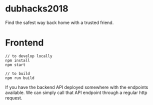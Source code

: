 # dubhacks2018
Find the safest way back home with a trusted friend.



# Frontend
```
// to develop locally
npm install
npm start

// to build
npm run build
```

If you have the backend API deployed somewhere with the endpoints available. We can simply call that API endpoint through a regular http request.
